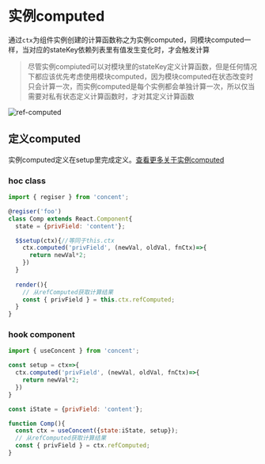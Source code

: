 # 实例computed

通过`ctx`为组件实例创建的计算函数称之为实例computed，同模块computed一样，当对应的stateKey依赖列表里有值发生变化时，才会触发计算
> 尽管实例compiuted可以对模块里的stateKey定义计算函数，但是任何情况下都应该优先考虑使用模块computed，因为模块computed在状态改变时只会计算一次，而实例computed是每个实例都会单独计算一次，所以仅当需要对私有状态定义计算函数时，才对其定义计算函数

![ref-computed](/concent-doc/img/ref-computed-process.png)

## 定义computed
实例computed定义在setup里完成定义。[查看更多关于实例computed](/api/ref-computed)
### hoc class
```js
import { regiser } from 'concent';

@regiser('foo')
class Comp extends React.Component{
  state = {privField: 'content'};

  $$setup(ctx){//等同于this.ctx
    ctx.computed('privField', (newVal, oldVal, fnCtx)=>{
      return newVal*2;
    })
  }
  
  render(){
    // 从refComputed获取计算结果
    const { privField } = this.ctx.refComputed;
  }
}
```
### hook component
```js
import { useConcent } from 'concent';

const setup = ctx=>{
  ctx.computed('privField', (newVal, oldVal, fnCtx)=>{
    return newVal*2;
  })
}

const iState = {privField: 'content'};

function Comp(){
  const ctx = useConcent({state:iState, setup});
  // 从refComputed获取计算结果
  const { privField } = ctx.refComputed;
}
```
